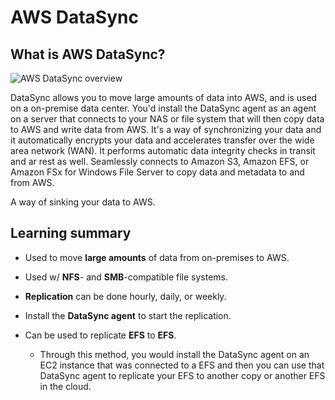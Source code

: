 # AWS DataSync

## What is AWS DataSync?

![AWS DataSync overview](../../../aws/simple-storage-service/datasync/datasync.png)

DataSync allows you to move large amounts of data into AWS, and is used on a on-premise data center. You'd install the DataSync agent as an agent on a server that connects to your NAS or file system that will then copy data to AWS and write data from AWS. It's a way of synchronizing your data and it automatically encrypts your data and accelerates transfer over the wide area network (WAN). It performs automatic data integrity checks in transit and ar rest as well. Seamlessly connects to Amazon S3, Amazon EFS, or Amazon FSx for Windows File Server to copy data and metadata to and from AWS.

A way of sinking your data to AWS.

## Learning summary

* Used to move **large amounts** of data from on-premises to AWS.

* Used w/ **NFS**- and **SMB**-compatible file systems.

* **Replication** can be done hourly, daily, or weekly.

* Install the **DataSync agent** to start the replication.

* Can be used to replicate **EFS** to **EFS**.

    * Through this method, you would install the DataSync agent on an EC2 instance that was connected to a EFS and then you can use that DataSync agent to replicate your EFS to another copy or another EFS in the cloud.
